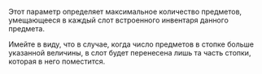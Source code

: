 Этот параметр определяет максимальное количество предметов, умещающееся в каждый слот встроенного инвентаря данного
предмета.

Имейте в виду, что в случае, когда число предметов в стопке больше указанной величины, в слот будет перенесена лишь та
часть стопки, которая в него поместится.